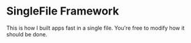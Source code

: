 # SingleFile Framework
This is how I built apps fast in a single file.
You're free to modify how it should be done.
